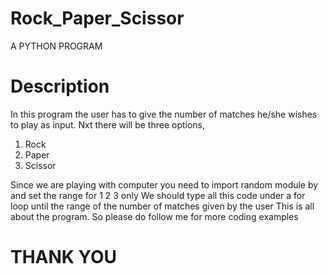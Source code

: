 # Rock_Paper_Scissor
A PYTHON PROGRAM
# Description
In this program the user has to give the number of matches he/she wishes to play as input.
Nxt there will be three options,
1. Rock
2. Paper
3. Scissor
   
Since we are playing with computer you need to import random module by and set the range for 1 2 3 only
We should type all this code under a for loop until the range of the number of matches given by the user
This is all about the program.
So please do follow me for more coding examples
# THANK YOU
